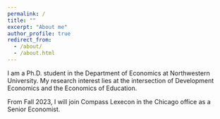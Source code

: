 ```yaml
---
permalink: /
title: ""
excerpt: "About me"
author_profile: true
redirect_from: 
  - /about/
  - /about.html
---
```


I am a Ph.D. student in the Department of Economics at Northwestern University. My research interest lies at the intersection of Development Economics and the Economics of Education. 

From Fall 2023, I will join Compass Lexecon in the Chicago office as a Senior Economist.
